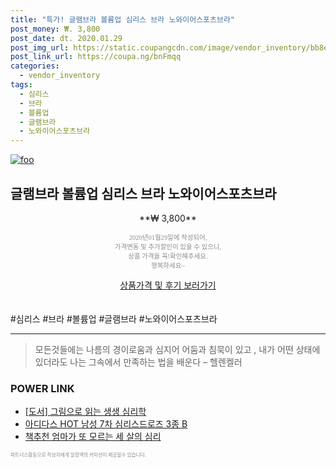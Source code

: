```yaml
--- 
title: "특가! 글램브라 볼륨업 심리스 브라 노와이어스포츠브라" 
post_money: ₩. 3,800 
post_date: dt. 2020.01.29 
post_img_url: https://static.coupangcdn.com/image/vendor_inventory/bb8e/634f3492590fdd3e692a159607aa894d5d1fd485ff6ac6c933ada5516869.jpg 
post_link_url: https://coupa.ng/bnFmqq 
categories: 
  - vendor_inventory 
tags: 
  - 심리스 
  - 브라 
  - 볼륨업 
  - 글램브라 
  - 노와이어스포츠브라 
--- 
```

[![foo](https://static.coupangcdn.com/image/vendor_inventory/bb8e/634f3492590fdd3e692a159607aa894d5d1fd485ff6ac6c933ada5516869.jpg)](https://coupa.ng/bnFmqq) 

## 글램브라 볼륨업 심리스 브라 노와이어스포츠브라 
<p style="text-align: center;">**₩ 3,800**</p> 
<p style="text-align: center;"><span style="color: #898c8f; font-family: Georgia,Times,serif; font-size: 0.75em;">2020년01월29일에 작성되어, <br>가격변동 및 추가할인이 있을 수 있으니,<br> 상품 가격을 꼭!확인해주세요.<br>행복하세요~</span> 
</p>	 
<div markdown="0" style="text-align: center;"><a href="https://coupa.ng/bnFmqq" class="btn btn--success">상품가격 및 후기 보러가기</a></div> 
<br><br> 
  #심리스 #브라 #볼륨업 #글램브라 #노와이어스포츠브라 
<hr> 

> 모든것들에는 나름의 경이로움과 심지어 어둠과 침묵이 있고 , 내가 어떤 상태에 있더라도 나는 그속에서 만족하는 법을 배운다 – 헬렌켈러 


### POWER LINK

* <a href="https://blog.naver.com/santokki14/221779266143" target="_blank">[도서] 그림으로 읽는 생생 심리학</a>
* <a href="https://blog.naver.com/sakai111/221783086300" target="_blank">아디다스 HOT 남성 7차 심리스드로즈 3종 B</a>
* <a href="https://blog.naver.com/fasyy4321/221786341120" target="_blank">책추천 엄마가 또 모르는 세 살의 심리</a>

<span style="color: #898c8f; font-family: Georgia,Times,serif; font-size: 0.55em;">파트너스활동으로 작성자에게 일정액의 커미션이 제공될수 있습니다.</span> 
